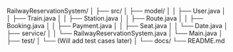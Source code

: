 RailwayReservationSystem/
│
├── src/
│   ├── model/
│   │   ├── User.java
│   │   ├── Train.java
│   │   ├── Station.java
│   │   ├── Route.java
│   │   ├── Booking.java
│   │   ├── Payment.java
│   │   ├── Seat.java
│   │   └── Date.java
│   ├── service/
│   │   └── RailwayReservationSystem.java
│   └── Main.java
│
├── test/
│   └── (Will add test cases later)
│
└── docs/
    └── README.md